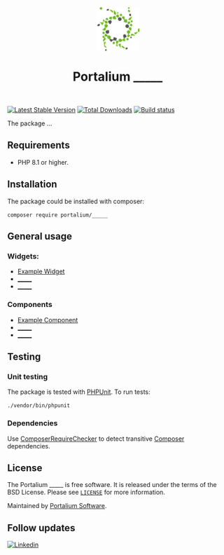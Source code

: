 <p align="center">
    <a href="https://github.com/portalium" target="_blank">
        <img src="https://raw.githubusercontent.com/demirmehmet0/portalium-efe/main/portalium_logo.png" height="100px">
    </a>
    <h1 align="center">Portalium _____</h1>
    <br>
</p>

[![Latest Stable Version](https://poser.pugx.org/portalium/_____/v/stable.png)](https://packagist.org/packages/portalium/_____)
[![Total Downloads](https://poser.pugx.org/portalium/_____/downloads.png)](https://packagist.org/packages/portalium/_____)
[![Build status](https://github.com/portalium/_____/workflows/build/badge.svg)](https://github.com/portalium/_____/actions?query=workflow%3Abuild)

The package ...

## Requirements

- PHP 8.1 or higher.

## Installation

The package could be installed with composer:

```shell
composer require portalium/_____
```

## General usage

### Widgets:

- [Example Widget](docs/widgets/widget.md)
- [_____](docs/widgets/_____.md)
- [_____](docs/widgets/_____.md)

### Components

- [Example Component](docs/components/component.md)
- [_____](docs/components/_____.md)
- [_____](docs/components/_____.md)

## Testing

### Unit testing

The package is tested with [PHPUnit](https://phpunit.de/). To run tests:

```shell
./vendor/bin/phpunit
```

### Dependencies

Use [ComposerRequireChecker](https://github.com/maglnet/ComposerRequireChecker) to detect transitive 
[Composer](https://getcomposer.org/) dependencies.

## License

The Portalium _____ is free software. It is released under the terms of the BSD License.
Please see [`LICENSE`](./LICENSE.md) for more information.

Maintained by [Portalium Software](https://www.yiiframework.com/).

## Follow updates
[![Linkedin](https://img.shields.io/badge/linkedin-join-1DA1F2?style=flat&logo=linkedin)](https://www.linkedin.com/company/diginova-informatics/)